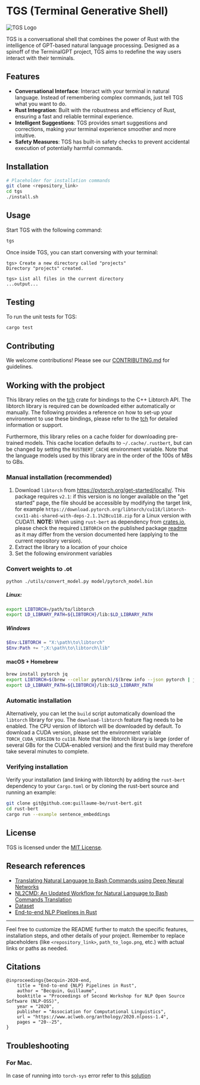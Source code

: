 # TGS (Terminal Generative Shell)

![TGS Logo](https://www.warpy.io/_next/static/media/tgshell_icon.4fa45b6d.svg) <!-- If you have a logo, you can link it here -->

TGS is a conversational shell that combines the power of Rust with the intelligence of GPT-based natural language processing. Designed as a spinoff of the TerminalGPT project, TGS aims to redefine the way users interact with their terminals.

## Features

- **Conversational Interface**: Interact with your terminal in natural language. Instead of remembering complex commands, just tell TGS what you want to do.
- **Rust Integration**: Built with the robustness and efficiency of Rust, ensuring a fast and reliable terminal experience.
- **Intelligent Suggestions**: TGS provides smart suggestions and corrections, making your terminal experience smoother and more intuitive.
- **Safety Measures**: TGS has built-in safety checks to prevent accidental execution of potentially harmful commands.

## Installation

```bash
# Placeholder for installation commands
git clone <repository_link>
cd tgs
./install.sh
```

## Usage

Start TGS with the following command:

```bash
tgs
```

Once inside TGS, you can start conversing with your terminal:

```
tgs> Create a new directory called "projects"
Directory "projects" created.

tgs> List all files in the current directory
...output...
```

## Testing

To run the unit tests for TGS:

```bash
cargo test
```

## Contributing

We welcome contributions! Please see our [CONTRIBUTING.md](path_to_contributing.md) for guidelines.

## Working with the probject

This library relies on the [tch](https://github.com/LaurentMazare/tch-rs) crate for bindings to the C++ Libtorch API.
The libtorch library is required can be downloaded either automatically or manually. The following provides a reference on how to set-up your environment
to use these bindings, please refer to the [tch](https://github.com/LaurentMazare/tch-rs) for detailed information or support.

Furthermore, this library relies on a cache folder for downloading pre-trained models.
This cache location defaults to `~/.cache/.rustbert`, but can be changed by setting the `RUSTBERT_CACHE` environment variable. Note that the language models used by this library are in the order of the 100s of MBs to GBs.

### Manual installation (recommended)

1. Download `libtorch` from https://pytorch.org/get-started/locally/. This package requires `v2.1`: if this version is no longer available on the "get started" page,
   the file should be accessible by modifying the target link, for example `https://download.pytorch.org/libtorch/cu118/libtorch-cxx11-abi-shared-with-deps-2.1.1%2Bcu118.zip` for a Linux version with CUDA11. **NOTE:** When using `rust-bert` as dependency from [crates.io](https://crates.io), please check the required `LIBTORCH` on the published package [readme](https://crates.io/crates/rust-bert) as it may differ from the version documented here (applying to the current repository version).
2. Extract the library to a location of your choice
3. Set the following environment variables

### Convert weights to .ot

```bash
python ./utils/convert_model.py model/pytorch_model.bin
```

##### Linux:

```bash
export LIBTORCH=/path/to/libtorch
export LD_LIBRARY_PATH=${LIBTORCH}/lib:$LD_LIBRARY_PATH
```

##### Windows

```powershell
$Env:LIBTORCH = "X:\path\to\libtorch"
$Env:Path += ";X:\path\to\libtorch\lib"
```

#### macOS + Homebrew

```bash
brew install pytorch jq
export LIBTORCH=$(brew --cellar pytorch)/$(brew info --json pytorch | jq -r '.[0].installed[0].version')
export LD_LIBRARY_PATH=${LIBTORCH}/lib:$LD_LIBRARY_PATH
```

### Automatic installation

Alternatively, you can let the `build` script automatically download the `libtorch` library for you. The `download-libtorch` feature flag needs to be enabled.
The CPU version of libtorch will be downloaded by default. To download a CUDA version, please set the environment variable `TORCH_CUDA_VERSION` to `cu118`.
Note that the libtorch library is large (order of several GBs for the CUDA-enabled version) and the first build may therefore take several minutes to complete.

### Verifying installation

Verify your installation (and linking with libtorch) by adding the `rust-bert` dependency to your `Cargo.toml` or by cloning the rust-bert source and running an example:

```bash
git clone git@github.com:guillaume-be/rust-bert.git
cd rust-bert
cargo run --example sentence_embeddings
```

## License

TGS is licensed under the [MIT License](path_to_license.md).

## Research references

- [Translating Natural Language to Bash Commands using Deep Neural Networks](https://web.stanford.edu/class/archive/cs/cs224n/cs224n.1224/reports/custom_116997097.pdf)
- [NL2CMD: An Updated Workflow for Natural Language to Bash Commands Translation](https://arxiv.org/pdf/2302.07845.pdf)
- [Dataset](https://github.com/magnumresearchgroup/magnum-nlc2cmd)
- [End-to-end NLP Pipelines in Rust](https://aclanthology.org/2020.nlposs-1.4.pdf)

---

Feel free to customize the README further to match the specific features, installation steps, and other details of your project. Remember to replace placeholders (like `<repository_link>`, `path_to_logo.png`, etc.) with actual links or paths as needed.

## Citations

```
@inproceedings{becquin-2020-end,
    title = "End-to-end {NLP} Pipelines in Rust",
    author = "Becquin, Guillaume",
    booktitle = "Proceedings of Second Workshop for NLP Open Source Software (NLP-OSS)",
    year = "2020",
    publisher = "Association for Computational Linguistics",
    url = "https://www.aclweb.org/anthology/2020.nlposs-1.4",
    pages = "20--25",
}
```

## Troubleshooting

### For Mac.

In case of running into `torch-sys` error refer to this [solution](https://github.com/LaurentMazare/tch-rs/issues/488#issuecomment-1664261286)
